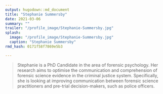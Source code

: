 ```yaml
---
output: hugodown::md_document
title: "Stephanie Summersby"
date: 2021-03-06
summary: ""
trailer: "/profile_image/Stephanie-Summersby.jpg"
splash:
  image: "/profile_image/Stephanie-Summersby.jpg"
  caption: "Stephanie Summersby"
rmd_hash: 0171f58f7869e5b3

---
```


> Stephanie is a PhD Candidate in the area of forensic psychology. Her research aims to optimise the communication and comprehension of forensic science evidence in the criminal justice system. Specifically, she is looking at improving communication between forensic science practitioners and pre-trial decision-makers, such as police officers.


